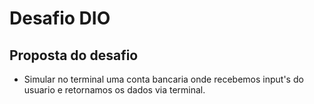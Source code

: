 # Desafio DIO

## Proposta do desafio

- Simular no terminal uma conta bancaria onde recebemos input's do usuario e retornamos os dados via terminal.

